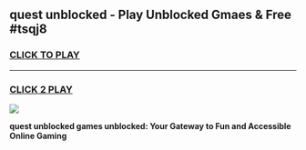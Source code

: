 
## quest unblocked - Play Unblocked Gmaes & Free #tsqj8
<h3>
<a href="https://news.freeplayer.one?title=quest_unblocked&ref=24F">CLICK TO PLAY</a></h3>
<hr>

<h3>
<a href="https://news.freeplayer.one?title=quest_unblocked&ref=24F">CLICK 2 PLAY</a>
  
</h3>

<a href="https://news.freeplayer.one?title=quest_unblocked&ref=24F/"><img src="https://clearcache.store/games.png"></a>


**quest unblocked games unblocked: Your Gateway to Fun and Accessible Online Gaming**

